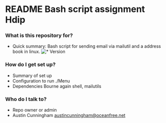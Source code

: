# README Bash script assignment Hdip #


### What is this repository for? ###

* Quick summary: Bash script for sending email via mailutil and a address book in linux.
![* Version](https://bitbucket.org/repo/brBL58/images/1376265101-bashscript.JPG)

### How do I get set up? ###

* Summary of set up
* Configuration to run ./Menu
* Dependencies Bourne again shell, mailutils


### Who do I talk to? ###

* Repo owner or admin
* Austin Cunningham austincunningham@oceanfree.net